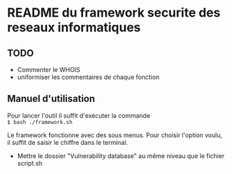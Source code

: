 # README du framework securite des reseaux informatiques

## TODO
- Commenter le WHOIS
- uniformiser les commentaires de chaque fonction

## Manuel d'utilisation

Pour lancer l'outil il suffit d'exécuter la commande\
``$ bash ./framework.sh``

Le framework fonctionne avec des sous menus. Pour choisir l'option voulu, il suffit de saisir le chiffre dans le terminal.

- Mettre le dossier "Vulnerability database" au même niveau que le fichier script.sh
